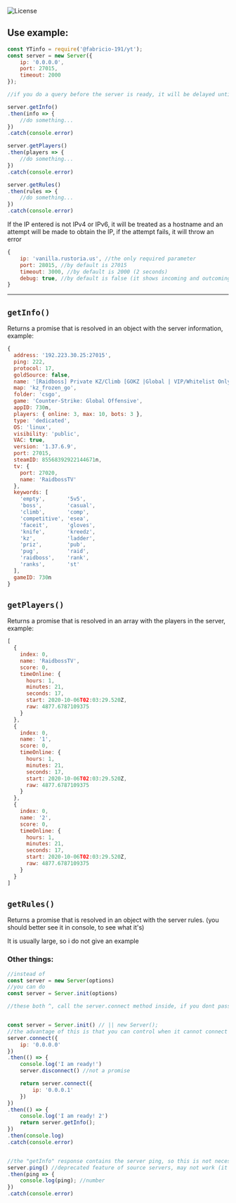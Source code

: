 ![License](https://img.shields.io/badge/License-Apache%202.0-blue.svg?color=white&style=for-the-badge)

## Use example:
```js
const YTinfo = require('@fabricio-191/yt');
const server = new Server({
    ip: '0.0.0.0',
    port: 27015,
    timeout: 2000
});

//if you do a query before the server is ready, it will be delayed until it is ready

server.getInfo()
.then(info => {
    //do something...
})
.catch(console.error)

server.getPlayers()
.then(players => {
    //do something...
})
.catch(console.error)

server.getRules()
.then(rules => {
    //do something...
})
.catch(console.error)
``` 

If the IP entered is not IPv4 or IPv6, it will be treated as a hostname and an attempt will be made to obtain the IP, if the attempt fails, it will throw an error

```js
{
    ip: 'vanilla.rustoria.us', //the only required parameter
    port: 28015, //by default is 27015
    timeout: 3000, //by default is 2000 (2 seconds)
    debug: true, //by default is false (it shows incoming and outcoming buffers)
}
```

___

## `getInfo()`  
Returns a promise that is resolved in an object with the server information, example:
```js
{
  address: '192.223.30.25:27015',
  ping: 222,
  protocol: 17,
  goldSource: false,
  name: '[Raidboss] Private KZ/Climb [GOKZ |Global | VIP/Whitelist Only]',
  map: 'kz_frozen_go',
  folder: 'csgo',
  game: 'Counter-Strike: Global Offensive',
  appID: 730n,
  players: { online: 3, max: 10, bots: 3 },
  type: 'dedicated',
  OS: 'linux',
  visibility: 'public',
  VAC: true,
  version: '1.37.6.9',
  port: 27015,
  steamID: 85568392922144671n,
  tv: {
    port: 27020,
    name: 'RaidbossTV'
  },
  keywords: [
    'empty',       '5v5',
    'boss',        'casual',
    'climb',       'comp',
    'competitive', 'esea',
    'faceit',      'gloves',
    'knife',       'kreedz',
    'kz',          'ladder',
    'priz',        'pub',
    'pug',         'raid',
    'raidboss',    'rank',
    'ranks',       'st'
  ],
  gameID: 730n
}
```

## `getPlayers()`  
Returns a promise that is resolved in an array with the players in the server, example:
```js
[
  {
    index: 0,
    name: 'RaidbossTV',
    score: 0,
    timeOnline: {
      hours: 1,
      minutes: 21,
      seconds: 17,
      start: 2020-10-06T02:03:29.520Z,
      raw: 4877.6787109375
    }
  },
  {
    index: 0,
    name: '1',
    score: 0,
    timeOnline: {
      hours: 1,
      minutes: 21,
      seconds: 17,
      start: 2020-10-06T02:03:29.520Z,
      raw: 4877.6787109375
    }
  },
  {
    index: 0,
    name: '2',
    score: 0,
    timeOnline: {
      hours: 1,
      minutes: 21,
      seconds: 17,
      start: 2020-10-06T02:03:29.520Z,
      raw: 4877.6787109375
    }
  }
]
```

## `getRules()`  
Returns a promise that is resolved in an object with the server rules.
(you should better see it in console, to see what it's)

It is usually large, so i do not give an example

### Other things:
```js
//instead of 
const server = new Server(options)
//you can do 
const server = Server.init(options)

//these both ^, call the server.connect method inside, if you dont pass options, you need to call the server.connect yourself


const server = Server.init() // || new Server();
//the advantage of this is that you can control when it cannot connect to the server the first time
server.connect({
    ip: '0.0.0.0'
})
.then(() => {
	console.log('I am ready!')
	server.disconnect() //not a promise

	return server.connect({
		ip: '0.0.0.1'
	})
})
.then(() => {
	console.log('I am ready! 2')
	return server.getInfo();
})
.then(console.log)
.catch(console.error)


//the "getInfo" response contains the server ping, so this is not necessary
server.ping() //deprecated feature of source servers, may not work (it will warn you in console)
.then(ping => {
	console.log(ping); //number
})
.catch(console.error)
```